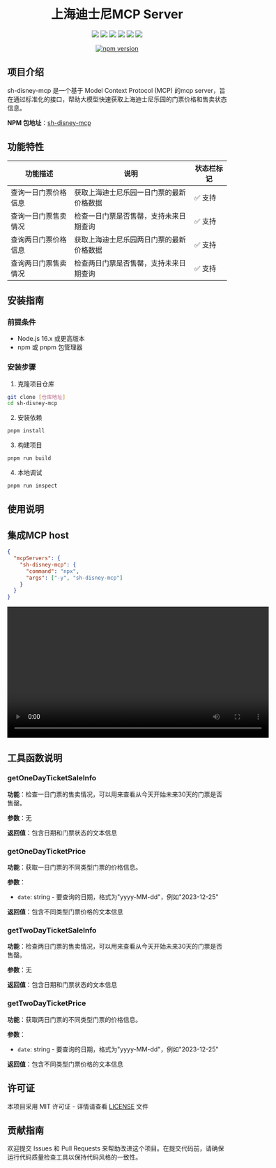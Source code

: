 <h1 align="center">上海迪士尼MCP Server</h1>

<p align="center">
  <img src="https://img.shields.io/badge/TypeScript-%23007ACC.svg?style=for-the-badge&logo=typescript&logoColor=white">
  <img src="https://img.shields.io/badge/MCP-%23FF6B6B.svg?style=for-the-badge&logoColor=white">
  <img src="https://img.shields.io/badge/axios-%235A29E4.svg?style=for-the-badge&logo=axios&logoColor=white">
  <img src="https://img.shields.io/badge/Express.js-%23000000.svg?style=for-the-badge&logo=express&logoColor=white">
  <img src="https://img.shields.io/badge/zod-%233068B7.svg?style=for-the-badge&logo=zod&logoColor=white">
  <img src="https://img.shields.io/badge/license-MIT-%237C3AED.svg?style=for-the-badge">
</p>

<p align="center">
  <a href="https://www.npmjs.com/package/sh-disney-mcp" target="_blank">
    <img src="https://img.shields.io/npm/v/sh-disney-mcp.svg?style=flat&logo=npm" alt="npm version">
  </a>
</p>

## 项目介绍

sh-disney-mcp 是一个基于 Model Context Protocol (MCP) 的mcp server，旨在通过标准化的接口，帮助大模型快速获取上海迪士尼乐园的门票价格和售卖状态信息。

**NPM 包地址**：[sh-disney-mcp](https://www.npmjs.com/package/sh-disney-mcp)

## 功能特性

| 功能描述             | 说明                                     | 状态栏标记 |
| -------------------- | ---------------------------------------- | ---------- |
| 查询一日门票价格信息 | 获取上海迪士尼乐园一日门票的最新价格数据 | ✅ 支持    |
| 查询一日门票售卖情况 | 检查一日门票是否售罄，支持未来日期查询   | ✅ 支持    |
| 查询两日门票价格信息 | 获取上海迪士尼乐园两日门票的最新价格数据 | ✅ 支持    |
| 查询两日门票售卖情况 | 检查两日门票是否售罄，支持未来日期查询   | ✅ 支持    |

## 安装指南

### 前提条件

- Node.js 16.x 或更高版本
- npm 或 pnpm 包管理器

### 安装步骤

1. 克隆项目仓库

```bash
git clone [仓库地址]
cd sh-disney-mcp
```

2. 安装依赖

```bash
pnpm install
```

3. 构建项目

```bash
pnpm run build
```

4. 本地调试

```bash
pnpm run inspect
```

## 使用说明

## 集成MCP host

```json
{
  "mcpServers": {
    "sh-disney-mcp": {
      "command": "npx",
      "args": ["-y", "sh-disney-mcp"]
    }
  }
}
```





<video src="https://github.com/user-attachments/assets/2b83de7f-bd3e-4fc4-9854-ed053d14f427" controls width="600"></video>

## 工具函数说明

### getOneDayTicketSaleInfo

**功能**：检查一日门票的售卖情况，可以用来查看从今天开始未来30天的门票是否售罄。

**参数**：无

**返回值**：包含日期和门票状态的文本信息

### getOneDayTicketPrice

**功能**：获取一日门票的不同类型门票的价格信息。

**参数**：

- `date`: string - 要查询的日期，格式为"yyyy-MM-dd"，例如"2023-12-25"

**返回值**：包含不同类型门票价格的文本信息

### getTwoDayTicketSaleInfo

**功能**：检查两日门票的售卖情况，可以用来查看从今天开始未来30天的门票是否售罄。

**参数**：无

**返回值**：包含日期和门票状态的文本信息

### getTwoDayTicketPrice

**功能**：获取两日门票的不同类型门票的价格信息。

**参数**：

- `date`: string - 要查询的日期，格式为"yyyy-MM-dd"，例如"2023-12-25"

**返回值**：包含不同类型门票价格的文本信息

## 许可证

本项目采用 MIT 许可证 - 详情请查看 [LICENSE](LICENSE) 文件

## 贡献指南

欢迎提交 Issues 和 Pull Requests 来帮助改进这个项目。在提交代码前，请确保运行代码质量检查工具以保持代码风格的一致性。
